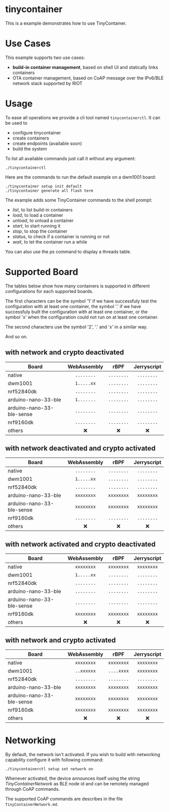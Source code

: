 tinycontainer
=============

This is a example demonstrates how to use TinyContainer.

Use Cases
=========

This example supports two use cases:

* **build-in container management**, based on shell UI and statically
  links containers
* OTA container management, based on CoAP message over the IPv6/BLE network
  stack supported by RIOT

Usage
=====

To ease all operations we provide a cli tool named `tinycontainerctl`. It can be
used to

* configure tinycontainer
* create containers
* create endpoints (available soon)
* build the system

To list all available commands just call it without any argument:

```
./tinycontainerctl
```

Here are the commands to run the default example on a dwm1001 board:


```
./tinycontainer setup init default
./tinycontainer generate all flash term
```

The example adds some TinyContainer commands to the shell prompt:

* _list_, to list build-in containers
* _load_, to load a container
* _unload_, to unload a container
* _start_, to start running it
* _stop_, to stop the container
* _status_, to check if a container is running or not
* _wait_, to let the container run a while

You can also use the _ps_ command to display a threads table.

Supported Board
===============

The tables below show how many containers is supported in different
configurations for each supported boards.

The first characters can be the symbol '1' if we have successfuly test the
configuration with at least one container, the symbol '.' if we have
successfuly built the configuration with at least one container, or the symbol
'x' when the configuration could not run on at least one container.

The second characters use the symbol '2', '.' and 'x' in a similar way.

And so on.

with network and crypto deactivated
-----------------------------------

| Board                     | WebAssembly  | rBPF         | Jerryscript  |
|---------------------------|:------------:|:------------:|:------------:|
| native                    | `........`   | `........`   | `........`   |
| dwm1001                   | `1.....xx`   | `........`   | `........`   |
| nrf52840dk                | `........`   | `........`   | `........`   |
| arduino-nano-33-ble       | `1.......`   | `........`   | `........`   |
| arduino-nano-33-ble-sense | `........`   | `........`   | `........`   |
| nrf9160dk                 | `........`   | `........`   | `........`   |
| others                    | :x:          | :x:          | :x:          |

with network deactivated and crypto activated
---------------------------------------------

| Board                     | WebAssembly  | rBPF         | Jerryscript  |
|---------------------------|:------------:|:------------:|:------------:|
| native                    | `........`   | `........`   | `........`   |
| dwm1001                   | `1.....xx`   | `........`   | `........`   |
| nrf52840dk                | `........`   | `........`   | `........`   |
| arduino-nano-33-ble       | `xxxxxxxx`   | `xxxxxxxx`   | `xxxxxxxx`   |
| arduino-nano-33-ble-sense | `xxxxxxxx`   | `xxxxxxxx`   | `xxxxxxxx`   |
| nrf9160dk                 | `........`   | `........`   | `........`   |
| others                    | :x:          | :x:          | :x:          |

with network activated and crypto deactivated
------------------------------------------------

| Board                     | WebAssembly  | rBPF         | Jerryscript  |
|---------------------------|:------------:|:------------:|:------------:|
| native                    | `xxxxxxxx`   | `xxxxxxxx`   | `xxxxxxxx`   |
| dwm1001                   | `1.....xx`   | `........`   | `........`   |
| nrf52840dk                | `........`   | `........`   | `........`   |
| arduino-nano-33-ble       | `........`   | `........`   | `........`   |
| arduino-nano-33-ble-sense | `........`   | `........`   | `........`   |
| nrf9160dk                 | `xxxxxxxx`   | `xxxxxxxx`   | `xxxxxxxx`   |
| others                    | :x:          | :x:          | :x:          |

with network and crypto activated
---------------------------------

| Board                     | WebAssembly  | rBPF         | Jerryscript  |
|---------------------------|:------------:|:------------:|:------------:|
| native                    | `xxxxxxxx`   | `xxxxxxxx`   | `xxxxxxxx`   |
| dwm1001                   | `..xxxxxx`   | `....xxxx`   | `xxxxxxxx`   |
| nrf52840dk                | `........`   | `........`   | `........`   |
| arduino-nano-33-ble       | `xxxxxxxx`   | `xxxxxxxx`   | `xxxxxxxx`   |
| arduino-nano-33-ble-sense | `xxxxxxxx`   | `xxxxxxxx`   | `xxxxxxxx`   |
| nrf9160dk                 | `xxxxxxxx`   | `xxxxxxxx`   | `xxxxxxxx`   |
| others                    | :x:          | :x:          | :x:          |

Networking
==========

By default, the network isn't activated. If you wish to build with networking
capability configure it with following command:

```
./tinycontainerctl setup set network on
```

Whenever activated, the device announces itself using the string
_TinyContainerNetwork_ as BLE node id and can be remotely managed through CoAP
commands.

The supported CoAP commands are describes in the file
```TinyContainerNetwork.md```.
